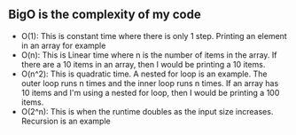 ## BigO is the complexity of my code
- O(1): This is constant time where there is only 1 step. Printing an element in an array for example
- O(n): This is Linear time where n is the number of items in the array. If there are a 10 items in an array, then I would be printing a 10 items.
- O(n^2): This is quadratic time. A nested for loop is an example. The outer loop runs n times and the inner loop runs n times. If an array has 10 items and I'm using a nested for loop, then I would be printing a 100 items.
- O(2^n): This is when the runtime doubles as the input size increases. Recursion is an example
